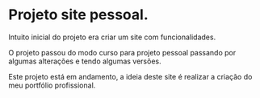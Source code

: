 # Projeto site pessoal. 

Intuito inicial do projeto era criar um site com funcionalidades. 

O projeto passou do modo curso para projeto pessoal passando por algumas alterações e tendo algumas versões. 

Este projeto está em andamento, a ideia deste site é realizar a criação do meu portfólio profissional.  
